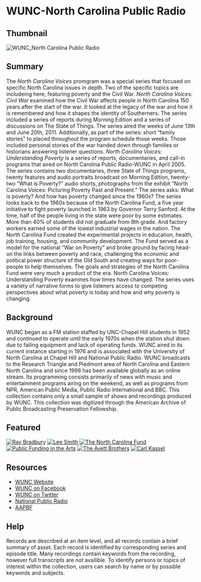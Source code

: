 # WUNC-North Carolina Public Radio 

## Thumbnail

![WUNC_North Carolina Public Radio](https://s3.amazonaws.com/americanarchive.org/special-collections/wunc-facebook.jpg "WUNC-North Carolina Public Radio")

## Summary

The <em> North Carolina Voices </em> promgram was a special series that focused on specific North Carolina issues in depth. Two of the specific topics are includeing here, featuring poverty and the Civil War.
<em> North Carolina Voices: Civil War </em> examined how the Civil War affects people in North Carolina  150 years after the start of the war. It looked at the legacy of the war and how it is remembered and how it shapes the identity of Southerners. The series included a series of reports during Morning Edition and a series of discussions on The State of Things. The series aired the weeks of June 13th and June 20th, 2011. Additionally, as part of the series: short “family stories" to placed throughout the program schedule those weeks. Those included personal stories of the war handed down through families or historians answering listener questions.
<em> North Carolina Voices: Understanding Poverty </em> is a series of reports, documentaries, and call-in programs that aired on North Carolina Public Radio-WUNC in April 2005. The series contains two documentaries, three State of Things programs, twenty features and audio portraits broadcast on Morning Edition,  twenty-two “What is Poverty?” audio shorts, photographs from the exhibit “North Carolina Voices: Picturing Poverty Past and Present.” 
The series asks: What is poverty? And how has poverty changed since the 1960s? The series looks back to the 1960s because of the North Carolina Fund, a five year initiative to fight poverty launched in 1963 by Governor Terry Sanford. At the time, half of the people living in the state were poor by some estimates. More than 40% of students did not graduate from 8th grade. And factory workers earned some of the lowest industrial wages in the nation. The North Carolina Fund created the experimental projects in education, health, job training, housing, and community development. The Fund served as a model for the national “War on Poverty” and broke ground by facing head-on the links between poverty and race, challenging the economic and political power structure of the Old South and creating ways for poor-people to help themselves. The goals and strategies of the North Carolina Fund were very much a product of the era. North Carolina Voices: Understanding Poverty examines how times have changed. The series uses a variety of narrative forms to give listeners access to competing perspectives about what poverty is today and how and why poverty is changing. 


## Background

WUNC began as a FM station staffed by UNC-Chapel Hill  students in 1952 and continued to operate until the early 1970s when the station shut down due to failing equipment and lack of operating funds. WUNC aired in its current instance starting in 1976 and is associated with the University of North Carolina at Chapel Hill and National Public Radio. WUNC broadcasts to the Research Triangle and Piedmont area of North Carolina and Eastern North Carolina and since 1998 has been available globally as an online stream. Its programming consists primarily of news with music and entertainment programs airing on the weekend,  as well as programs from NPR, American Public Media, Public Radio International and BBC. This collection contains only a small sample of shows and recordings produced by WUNC. This collection was digitized through the American Archive of Public Broadcasting Preservation Fellowship.

## Featured

[![Ray Bradbury](https://s3.amazonaws.com/americanarchive.org/special-collections/cpb-aacip/515-fx73t9f485.jpg)](/catalog/cpb-aacip/515-fx73t9f485)
[![Lee Smith](https://s3.amazonaws.com/americanarchive.org/special-collections/cpb-aacip/515-td9n29q721.jpg)](/catalog/cpb-aacip/515-td9n29q721)
[![The North Carolina Fund](https://s3.amazonaws.com/americanarchive.org/special-collections/cpb-aacip/515-833mw29619.jpg)](/catalog/cpb-aacip/515-833mw29619)
[![Public Funding in the Arts](https://s3.amazonaws.com/americanarchive.org/special-collections/cpb-aacip/515-gt5fb4xh4w.jpg)](/catalog/cpb-aacip/515-gt5fb4xh4w)
[![The Avett Brothers](https://s3.amazonaws.com/americanarchive.org/special-collections/cpb-aacip/515-sn00z7208b.jpg)](/catalog/cpb-aacip/515-sn00z7208b)
[![Carl Kassel](https://s3.amazonaws.com/americanarchive.org/special-collections/cpb-aacip/515-862b854b5z.jpg)](/catalog/cpb-aacip/515-862b854b5z)

## Resources

- [WUNC Website](http://wunc.org/)
- [WUNC on Facebook](https://www.facebook.com/915wunc)
- [WUNC on Twitter](https://twitter.com/wunc)
- [National Public Radio](https://www.npr.org/)
- [AAPBF](https://pbpf.americanarchive.org/)

## Help

Records are described at an item level, and all records contain a brief summary of asset. Each record is identified by corresponding series and episode title. Many recordings contain keywords from the recording, however full transcripts are not availible.  To identify persons or topics of interest within the collection, users can search by name or by possible keywords and subjects. 

